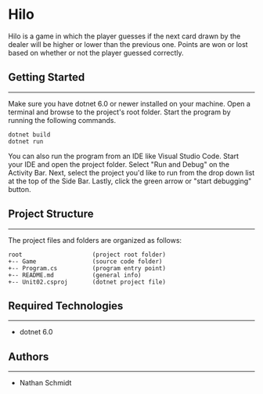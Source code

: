 # Hilo
Hilo is a game in which the player guesses if the next card drawn by the
dealer will be higher or lower than the previous one. Points are won or
lost based on whether or not the player guessed correctly.

## Getting Started
---
Make sure you have dotnet 6.0 or newer installed on your machine. Open 
a terminal and browse to the project's root folder. Start the program 
by running the following commands.
```
dotnet build
dotnet run 
```
You can also run the program from an IDE like Visual Studio Code. 
Start your IDE and open the project folder. Select "Run and Debug" on 
the Activity Bar. Next, select the project you'd like to run from the 
drop down list at the top of the Side Bar. Lastly, click the green 
arrow or "start debugging" button.

## Project Structure
---
The project files and folders are organized as follows:
```
root                    (project root folder)
+-- Game                (source code folder)
+-- Program.cs          (program entry point)    
+-- README.md           (general info)
+-- Unit02.csproj       (dotnet project file)
```

## Required Technologies
---
* dotnet 6.0

## Authors
---
* Nathan Schmidt